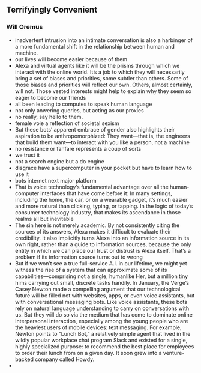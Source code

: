 ## Terrifyingly Convenient
### Will Oremus
- inadvertent intrusion into an intimate conversation is also a harbinger of a more fundamental shift in the relationship between human and machine. 
- our lives will become easier because of them
- Alexa and virtual agents like it will be the prisms through which we interact with the online world. It’s a job to which they will necessarily bring a set of biases and priorities, some subtler than others. Some of those biases and priorities will reflect our own. Others, almost certainly, will not. Those vested interests might help to explain why they seem so eager to become our friends
- all been leading to computes to speak human language
- not only anwering queries, but acting as our proxies
- no really, say hello to them.
- female voie a reflection of societal sexism 
- But these bots’ apparent embrace of gender also highlights their aspiration to be anthropomorphized: They want—that is, the engineers that build them want—to interact with you like a person, not a machine
- no resistance or fanfare represents a coup of sorts
- we trust it
- not a search engine but a do engine
- disgrace have a supercomputer in your pocket but have to learn how to use it
- bots internet next major platform
- That is voice technology’s fundamental advantage over all the human-computer interfaces that have come before it: In many settings, including the home, the car, or on a wearable gadget, it’s much easier and more natural than clicking, typing, or tapping. In the logic of today’s consumer technology industry, that makes its ascendance in those realms all but inevitable
- The sin here is not merely academic. By not consistently citing the sources of its answers, Alexa makes it difficult to evaluate their credibility. It also implicitly turns Alexa into an information source in its own right, rather than a guide to information sources, because the only entity in which we can place our trust or distrust is Alexa itself. That’s a problem if its information source turns out to wrong
- But if we won’t see a true full-service A.I. in our lifetime, we might yet witness the rise of a system that can approximate some of its capabilities—comprising not a single, humanlike Her, but a million tiny hims carrying out small, discrete tasks handily. In January, the Verge’s Casey Newton made a compelling argument that our technological future will be filled not with websites, apps, or even voice assistants, but with conversational messaging bots. Like voice assistants, these bots rely on natural language understanding to carry on conversations with us. But they will do so via the medium that has come to dominate online interpersonal interaction, especially among the young people who are the heaviest users of mobile devices: text messaging. For example, Newton points to “Lunch Bot,” a relatively simple agent that lived in the wildly popular workplace chat program Slack and existed for a single, highly specialized purpose: to recommend the best place for employees to order their lunch from on a given day. It soon grew into a venture-backed company called Howdy.
-